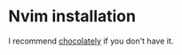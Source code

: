 # Nvim installation 
I recommend [chocolately](https://chocolatey.org/install) if you don't have it.


